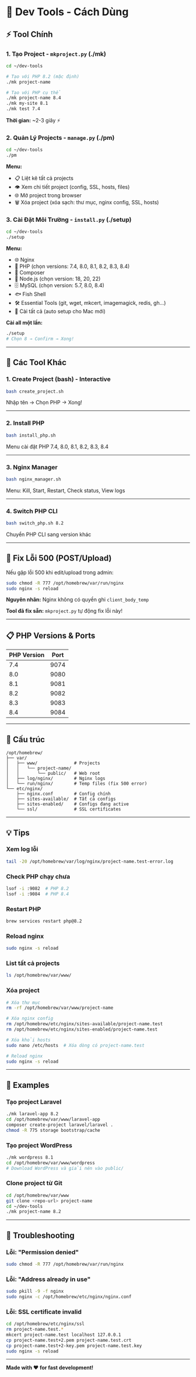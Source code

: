 # 🚀 Dev Tools - Cách Dùng

## ⚡ Tool Chính

### 1. Tạo Project - `mkproject.py` (./mk)

```bash
cd ~/dev-tools

# Tạo với PHP 8.2 (mặc định)
./mk project-name

# Tạo với PHP cụ thể
./mk project-name 8.4
./mk my-site 8.1
./mk test 7.4
```

**Thời gian:** ~2-3 giây ⚡

### 2. Quản Lý Projects - `manage.py` (./pm)

```bash
cd ~/dev-tools
./pm
```

**Menu:**
- 📋 Liệt kê tất cả projects
- 👁️  Xem chi tiết project (config, SSL, hosts, files)
- 🌐 Mở project trong browser
- 🗑️  Xóa project (xóa sạch: thư mục, nginx config, SSL, hosts)

### 3. Cài Đặt Môi Trường - `install.py` (./setup)

```bash
cd ~/dev-tools
./setup
```

**Menu:**
- 🌐 Nginx
- 🐘 PHP (chọn versions: 7.4, 8.0, 8.1, 8.2, 8.3, 8.4)
- 🎼 Composer
- 📗 Node.js (chọn version: 18, 20, 22)
- 🗄️  MySQL (chọn version: 5.7, 8.0, 8.4)
- 🐟 Fish Shell
- 🛠️  Essential Tools (git, wget, mkcert, imagemagick, redis, gh...)
- 🚀 Cài tất cả (auto setup cho Mac mới)

**Cài all một lần:**
```bash
./setup
# Chọn 8 → Confirm → Xong!
```

---

## 📝 Các Tool Khác

### 1. Create Project (bash) - Interactive

```bash
bash create_project.sh
```

Nhập tên → Chọn PHP → Xong!

---

### 2. Install PHP

```bash
bash install_php.sh
```

Menu cài đặt PHP 7.4, 8.0, 8.1, 8.2, 8.3, 8.4

---

### 3. Nginx Manager

```bash
bash nginx_manager.sh
```

Menu: Kill, Start, Restart, Check status, View logs

---

### 4. Switch PHP CLI

```bash
bash switch_php.sh 8.2
```

Chuyển PHP CLI sang version khác

---

## 🐛 Fix Lỗi 500 (POST/Upload)

Nếu gặp lỗi 500 khi edit/upload trong admin:

```bash
sudo chmod -R 777 /opt/homebrew/var/run/nginx
sudo nginx -s reload
```

**Nguyên nhân:** Nginx không có quyền ghi `client_body_temp`

**Tool đã fix sẵn:** `mkproject.py` tự động fix lỗi này!

---

## 📋 PHP Versions & Ports

| PHP Version | Port |
|-------------|------|
| 7.4 | 9074 |
| 8.0 | 9080 |
| 8.1 | 9081 |
| 8.2 | 9082 |
| 8.3 | 9083 |
| 8.4 | 9084 |

---

## 📁 Cấu trúc

```
/opt/homebrew/
├── var/
│   ├── www/              # Projects
│   │   └── project-name/
│   │       └── public/   # Web root
│   ├── log/nginx/        # Nginx logs
│   └── run/nginx/        # Temp files (fix 500 error)
└── etc/nginx/
    ├── nginx.conf        # Config chính
    ├── sites-available/  # Tất cả configs
    ├── sites-enabled/    # Configs đang active
    └── ssl/              # SSL certificates
```

---

## 💡 Tips

### Xem log lỗi

```bash
tail -20 /opt/homebrew/var/log/nginx/project-name.test-error.log
```

### Check PHP chạy chưa

```bash
lsof -i :9082  # PHP 8.2
lsof -i :9084  # PHP 8.4
```

### Restart PHP

```bash
brew services restart php@8.2
```

### Reload nginx

```bash
sudo nginx -s reload
```

### List tất cả projects

```bash
ls /opt/homebrew/var/www/
```

### Xóa project

```bash
# Xóa thư mục
rm -rf /opt/homebrew/var/www/project-name

# Xóa nginx config
rm /opt/homebrew/etc/nginx/sites-available/project-name.test
rm /opt/homebrew/etc/nginx/sites-enabled/project-name.test

# Xóa khỏi hosts
sudo nano /etc/hosts  # Xóa dòng có project-name.test

# Reload nginx
sudo nginx -s reload
```

---

## 🎯 Examples

### Tạo project Laravel

```bash
./mk laravel-app 8.2
cd /opt/homebrew/var/www/laravel-app
composer create-project laravel/laravel .
chmod -R 775 storage bootstrap/cache
```

### Tạo project WordPress

```bash
./mk wordpress 8.1
cd /opt/homebrew/var/www/wordpress
# Download WordPress và giải nén vào public/
```

### Clone project từ Git

```bash
cd /opt/homebrew/var/www
git clone <repo-url> project-name
cd ~/dev-tools
./mk project-name 8.2
```

---

## 🚨 Troubleshooting

### Lỗi: "Permission denied"

```bash
sudo chmod -R 777 /opt/homebrew/var/run/nginx
```

### Lỗi: "Address already in use"

```bash
sudo pkill -9 -f nginx
sudo nginx -c /opt/homebrew/etc/nginx/nginx.conf
```

### Lỗi: SSL certificate invalid

```bash
cd /opt/homebrew/etc/nginx/ssl
rm project-name.test.*
mkcert project-name.test localhost 127.0.0.1
cp project-name.test+2.pem project-name.test.crt
cp project-name.test+2-key.pem project-name.test.key
sudo nginx -s reload
```

---

**Made with ❤️ for fast development!**

